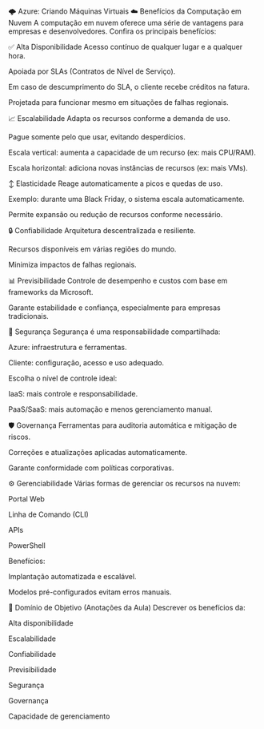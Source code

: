 🌩️ Azure: Criando Máquinas Virtuais
☁️ Benefícios da Computação em Nuvem
A computação em nuvem oferece uma série de vantagens para empresas e desenvolvedores. Confira os principais benefícios:

✅ Alta Disponibilidade
Acesso contínuo de qualquer lugar e a qualquer hora.

Apoiada por SLAs (Contratos de Nível de Serviço).

Em caso de descumprimento do SLA, o cliente recebe créditos na fatura.

Projetada para funcionar mesmo em situações de falhas regionais.

📈 Escalabilidade
Adapta os recursos conforme a demanda de uso.

Pague somente pelo que usar, evitando desperdícios.

Escala vertical: aumenta a capacidade de um recurso (ex: mais CPU/RAM).

Escala horizontal: adiciona novas instâncias de recursos (ex: mais VMs).

↕️ Elasticidade
Reage automaticamente a picos e quedas de uso.

Exemplo: durante uma Black Friday, o sistema escala automaticamente.

Permite expansão ou redução de recursos conforme necessário.

🔒 Confiabilidade
Arquitetura descentralizada e resiliente.

Recursos disponíveis em várias regiões do mundo.

Minimiza impactos de falhas regionais.

📊 Previsibilidade
Controle de desempenho e custos com base em frameworks da Microsoft.

Garante estabilidade e confiança, especialmente para empresas tradicionais.

🔐 Segurança
Segurança é uma responsabilidade compartilhada:

Azure: infraestrutura e ferramentas.

Cliente: configuração, acesso e uso adequado.

Escolha o nível de controle ideal:

IaaS: mais controle e responsabilidade.

PaaS/SaaS: mais automação e menos gerenciamento manual.

🛡️ Governança
Ferramentas para auditoria automática e mitigação de riscos.

Correções e atualizações aplicadas automaticamente.

Garante conformidade com políticas corporativas.

⚙️ Gerenciabilidade
Várias formas de gerenciar os recursos na nuvem:

Portal Web

Linha de Comando (CLI)

APIs

PowerShell

Benefícios:

Implantação automatizada e escalável.

Modelos pré-configurados evitam erros manuais.

🎯 Domínio de Objetivo (Anotações da Aula)
Descrever os benefícios da:

Alta disponibilidade

Escalabilidade

Confiabilidade

Previsibilidade

Segurança

Governança

Capacidade de gerenciamento



